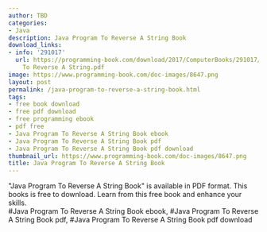 ```yaml
---
author: TBD
categories:
- Java
description: Java Program To Reverse A String Book
download_links:
- info: '291017'
  url: https://programming-book.com/download/2017/ComputerBooks/291017/Java Program
    To Reverse A String.pdf
image: https://www.programming-book.com/doc-images/8647.png
layout: post
permalink: /java-program-to-reverse-a-string-book.html
tags:
- free book download
- free pdf download
- free programming ebook
- pdf free
- Java Program To Reverse A String Book ebook
- Java Program To Reverse A String Book pdf
- Java Program To Reverse A String Book pdf download
thumbnail_url: https://www.programming-book.com/doc-images/8647.png
title: Java Program To Reverse A String Book
---
```


 
<div class="item-desc text-justify">
  "Java Program To Reverse A String Book" is available in PDF format. This books is free to download. Learn from this free book and enhance your skills.
  <br>
  #Java Program To Reverse A String Book ebook, #Java Program To Reverse A String Book pdf, #Java Program To Reverse A String Book pdf download
</div>